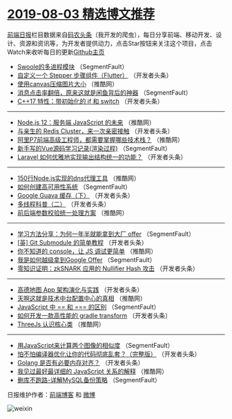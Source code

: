# [2019-08-03 精选博文推荐](http://hao.caibaojian.com/date/2019/08/03)

[前端日报](http://caibaojian.com/c/news)栏目数据来自[码农头条](http://hao.caibaojian.com/)（我开发的爬虫），每日分享前端、移动开发、设计、资源和资讯等，为开发者提供动力，点击Star按钮来关注这个项目，点击Watch来收听每日的更新[Github主页](https://github.com/kujian/frontendDaily)
* [Swoole的多进程模块](http://hao.caibaojian.com/120194.html) （SegmentFault）
* [自定义一个 Stepper 步骤组件（Flutter）](http://hao.caibaojian.com/120237.html) （开发者头条）
* [使用canvas压缩图片大小](http://hao.caibaojian.com/120301.html) （推酷网）
* [消息点击率翻倍，原来这就是闲鱼背后的神器](http://hao.caibaojian.com/120205.html) （SegmentFault）
* [C++17 特性：带初始化的 if 和 switch](http://hao.caibaojian.com/120255.html) （开发者头条）

***
* [Node.js 12：服务端 JavaScript 的未来](http://hao.caibaojian.com/120322.html) （推酷网）
* [与亲生的 Redis Cluster，来一次亲密接触](http://hao.caibaojian.com/120217.html) （开发者头条）
* [阿里P7前端高级工程师，都需要掌握哪些技术栈？](http://hao.caibaojian.com/120282.html) （推酷网）
* [新手写的Vue源码学习记录(渲染过程)](http://hao.caibaojian.com/120195.html) （SegmentFault）
* [Laravel 如何优雅地实现输出结构统一的功能？](http://hao.caibaojian.com/120238.html) （开发者头条）

***
* [150行Node.js实现的dns代理工具](http://hao.caibaojian.com/120303.html) （推酷网）
* [如何创建高可用性系统](http://hao.caibaojian.com/120206.html) （SegmentFault）
* [Google Guava 缓存（下）](http://hao.caibaojian.com/120258.html) （开发者头条）
* [多线程科普（二）](http://hao.caibaojian.com/120218.html) （开发者头条）
* [前后端参数校验统一处理方案](http://hao.caibaojian.com/120283.html) （推酷网）

***
* [学习方法分享：为何一年半就能拿到大厂 offer](http://hao.caibaojian.com/120196.html) （SegmentFault）
* [[英] Git Submodule 的简单教程](http://hao.caibaojian.com/120240.html) （开发者头条）
* [你不知道的 console，让 JS 调试更简单](http://hao.caibaojian.com/120304.html) （推酷网）
* [我是如何越级拿到Google Offer](http://hao.caibaojian.com/120207.html) （SegmentFault）
* [零知识证明：zkSNARK 应用的 Nullifier Hash 攻击](http://hao.caibaojian.com/120259.html) （开发者头条）

***
* [高德地图 App 架构演化与实践](http://hao.caibaojian.com/120223.html) （开发者头条）
* [天啊这就是技术中台配置中心的真相](http://hao.caibaojian.com/120286.html) （推酷网）
* [JavaScript 中 == 和 === 的区别](http://hao.caibaojian.com/120197.html) （SegmentFault）
* [如何开发一款高性能的 gradle transform](http://hao.caibaojian.com/120242.html) （开发者头条）
* [ThreeJs 认识核心类](http://hao.caibaojian.com/120306.html) （推酷网）

***
* [用JavaScript来计算两个图像的相似度](http://hao.caibaojian.com/120208.html) （SegmentFault）
* [怕不怕编译器优化让你的代码彻底乱套？（完整版）](http://hao.caibaojian.com/120260.html) （开发者头条）
* [Golang 是否有必要内存对齐？](http://hao.caibaojian.com/120225.html) （开发者头条）
* [我见过最好最详细的 JavaScript 关系的解释](http://hao.caibaojian.com/120287.html) （推酷网）
* [删库不跑路-详解MySQL备份策略](http://hao.caibaojian.com/120198.html) （SegmentFault）

日报维护作者：[前端博客](http://caibaojian.com/) 和 [微博](http://caibaojian.com/go/weibo)

![weixin](https://user-images.githubusercontent.com/3055447/38468989-651132ac-3b80-11e8-8e6b-15122322a9d7.png)